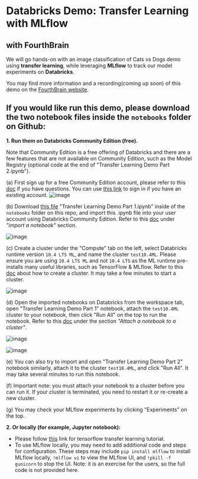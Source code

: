 # Databricks Demo: Transfer Learning with MLflow 
## with FourthBrain

We will go hands-on with an image classification of Cats vs Dogs demo using **transfer learning**, while leveraging **MLflow** to track our model experiments on **Databricks**.

You may find more information and a recording(coming up soon) of this demo on the [FourthBrain website](https://discover.fourthbrain.ai/live-session/databricks?utm_campaign=Databricks%20Event&utm_medium=email&_hsmi=2&_hsenc=p2ANqtz--F8VKHIPHNwly3IwFlBZT7uYi4Jn3-fqVCD3M9GJl2h8qjWSSemEn5fAiN0DF7uY7krt5DdxtgPo6hf6YqQX19orXAIw&utm_content=2&utm_source=hs_email).

## If you would like run this demo, please download the two notebook files inside the `notebooks` folder on Github:

**1. Run them on Databricks Community Edition (free).**

Note that Community Edition is a free offering of Databricks and there are a few features that are not available on Community Edition, such as the Model Registry (optional code at the end of "Transfer Learning Demo Part 2.ipynb").


  (a) First sign up for a free Community Edition account, please refer to this [doc](https://docs.databricks.com/getting-started/community-edition.html) if you have questions. You can use [this link](https://community.cloud.databricks.com/login.html) to sign in if you have an existing account.
![image](https://user-images.githubusercontent.com/109642474/180575265-ecbf6401-bf87-4fa3-b769-965318ff1790.png)


  (b) Download [this file](https://github.com/feifeiwww/20220726_Databricks_Demo_Transfer_Learning_with_MLflow/blob/main/notebooks/Transfer%20Learning%20Demo%20Part%201.ipynb) "Transfer Learning Demo Part 1.ipynb" inside of the `notebooks` folder on this repo, and import this .ipynb file into your user account using Databricks Community Edition. Refer to this [doc](https://docs.databricks.com/notebooks/notebooks-manage.html#import-a-notebook) under *"import a notebook"* section.
  
  ![image](https://user-images.githubusercontent.com/109642474/180575795-0e705ec3-4281-49b3-973e-630606c6adee.png)


  (c) Create a cluster under the "Compute" tab on the left, select Databricks runtime version `10.4 LTS ML`, and name the cluster `test10.4ML`. Please ensure you are using `10.4 LTS ML` and not `10.4 LTS` as the ML runtime pre-installs many useful libraries, such as TensorFlow & MLflow. Refer to this [doc](https://docs.databricks.com/clusters/create.html) about how to create a cluster. It may take a few minutes to start a cluster. 
  
  ![image](https://user-images.githubusercontent.com/109642474/180576008-c55d3162-a5df-414a-839c-7048c9af40b5.png)


  (d) Open the imported notebooks on Databricks from the workspace tab, open "Transfer Learning Demo Part 1" notebook, attach the `test10.4ML` cluster to your notebook, then click "Run All" on the top to run the notebook. Refer to this [doc](https://docs.databricks.com/notebooks/notebooks-manage.html#attach-a-notebook-to-a-cluster) under the section *"Attach a notebook to a cluster"*. 
  
  ![image](https://user-images.githubusercontent.com/109642474/180576291-1bdcd11a-c400-4152-afe1-c92a8fc577c2.png)
  
  ![image](https://user-images.githubusercontent.com/109642474/180576518-f4f71fda-05e0-48b5-8a6a-d32048981d11.png)


  (e) You can also try to import and open "Transfer Learning Demo Part 2" notebook similarly, attach it to the cluster `test10.4ML`, and click "Run All". It may take several minutes to run this notebook.

  (f) Important note: you must attach your notebook to a cluster before you can run it. If your cluster is terminated, you need to restart it or re-create a new cluster. 

  (g) You may check your MLflow experiments by clicking "Experiments" on the top. 

**2. Or locally (for example, Jupyter notebook):**

* Please follow [this](https://www.tensorflow.org/tutorials/images/transfer_learning) link for tensorflow transfer learning tutorial.
* To use MLflow locally, you may need to add additional code and steps for configuration. These steps may include ```pip install mlflow``` to install MLflow locally,  ```!mlflow ui``` to view the MLflow UI, and ```!pkill -f gunicorn``` to stop the UI. Note: it is an exercise for the users, so the full code is not provided here. 
